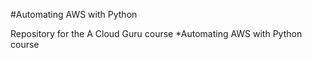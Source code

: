 #Automating AWS with Python

Repository for the A Cloud Guru course *Automating AWS with Python course
